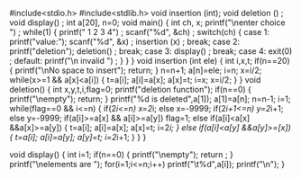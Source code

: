 #include<stdio.h>
#include<stdlib.h>
void insertion (int);
void deletion () ;
void display() ;
int a[20], n=0;
void main() 
{
  int ch, x;
  printf("\nenter choice ") ;
  while(1) 
  {
    printf(" 1 2 3 4") ;
    scanf("%d", &ch) ;
    switch(ch) 
    {
      case 1:
         printf("value:");
         scanf("%d", &x) ;
         insertion (x) ;
         break;
     case 2:
     printf("deletion");
         deletion() ;
         break;
     case 3:
          display() ;
          break;
      case 4:
          exit(0) ;
      default:
         printf("\n invalid ") ;
    }
  }
}
void insertion (int ele) 
{
   int i,x,t;
   if(n==20)
   {
      printf("\nNo space to insert");
      return;
    }
    n=n+1;
    a[n]=ele;
    i=n;
    x=i/2;
    while(x>=1 && a[x]<a[i])
    {
        t=a[i];
        a[i]=a[x];
        a[x]=t;
        i=x;
        x=i/2;
    }
}
void deletion()
{
    int x,y,t,i,flag=0;
    printf("deletion function");
    if(n==0)
    {
        printf("\nempty");
        return;
    }
    printf("%d is deleted",a[1]);
    a[1]=a[n];
    n=n-1;
    i=1;
    while(flag==0 && i<=n)
    {
        if(2*i<=n)
        x=2*i;
        else 
        x=-9999;
        if(2*i+1<=n)
        y=2*i+1;
        else 
        y=-9999;
        if(a[i]>=a[x] && a[i]>=a[y])
        flag=1;
        else if(a[i]<a[x] &&a[x]>=a[y])
        {
            t=a[i];
        a[i]=a[x];
        a[x]=t;
        i=2*i;
        }
        else if(a[i]<a[y] &&a[y]>=[x])
        {
            t=a[i];
            a[i]=a[y];
            a[y]=t;
            i=2*i+1;
        }
    }
}
    
 void display()
 {
     int i=1;
     if(n==0)
     {
         printf("\nempty");
         return ;
     }
     printf("\nelements are ");
     for(i=1;i<=n;i++)
     printf("\t%d",a[i]);
     printf("\n");
 }
